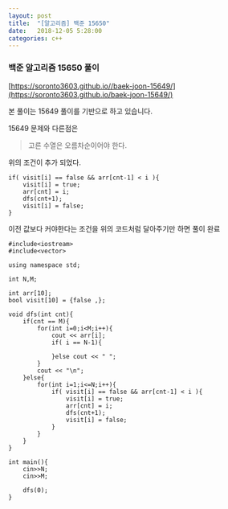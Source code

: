 ```yaml
---
layout: post
title:  "[알고리즘] 백준 15650"
date:   2018-12-05 5:28:00
categories: c++
---
```


### 백준 알고리즘 15650 풀이

[https://soronto3603.github.io//baek-joon-15649/](https://soronto3603.github.io/baek-joon-15649/)

본 풀이는 15649 풀이를 기반으로 하고 있습니다.

15649 문제와 다른점은 

> 고른 수열은 오름차순이어야 한다.

위의 조건이 추가 되었다.

```
if( visit[i] == false && arr[cnt-1] < i ){
    visit[i] = true;
    arr[cnt] = i;
    dfs(cnt+1);
    visit[i] = false; 
}
```

이전 값보다 커야한다는 조건을 위의 코드처럼 달아주기만 하면 풀이 완료

```
#include<iostream>
#include<vector>

using namespace std;

int N,M;

int arr[10];
bool visit[10] = {false ,};

void dfs(int cnt){
    if(cnt == M){
        for(int i=0;i<M;i++){
            cout << arr[i];
            if( i == N-1){

            }else cout << " ";
        }
        cout << "\n";
    }else{
        for(int i=1;i<=N;i++){
            if( visit[i] == false && arr[cnt-1] < i ){
                visit[i] = true;
                arr[cnt] = i;
                dfs(cnt+1);
                visit[i] = false; 
            }
        }
    }
}

int main(){
    cin>>N;
    cin>>M;
   
    dfs(0);
}
```